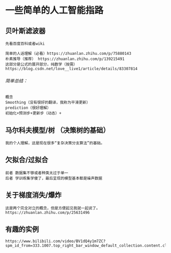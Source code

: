 # 一些简单的人工智能指路


## 贝叶斯滤波器
    先看百度百科或者wiki
    
    简单的人话理解（必看）https://zhuanlan.zhihu.com/p/75880143
    朴素推导（推荐） https://zhuanlan.zhihu.com/p/139215491
    这部分是公式的展开部分，纯数学（按需）
    https://blog.csdn.net/love__live1/article/details/83307814


###### 简单总结：
    概念 
    Smoothing（没有很好的翻译，我称为平滑更新）
    prediction（很好理解）
    初始化+预测步+更新步（动态）+
## 马尔科夫模型/树 （决策树的基础）
    我的个人理解，这是现在很多“复杂决策分支算法”的基础。
## 欠拟合/过拟合
    前者 数据集不够或者种类太过于单一
    后者 学训练集学傻了，最后呈现的模型基本都是噪声数据


## 关于梯度消失/爆炸
    这是两个完全对立的概念，但是方便起见我就一起说了。
    https://zhuanlan.zhihu.com/p/25631496

## 有趣的实例
    https://www.bilibili.com/video/BV1dQ4y1m7ZC?spm_id_from=333.1007.top_right_bar_window_default_collection.content.click
